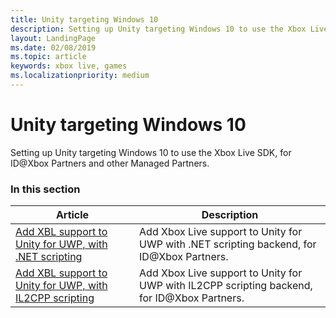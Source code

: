 ```yaml
---
title: Unity targeting Windows 10
description: Setting up Unity targeting Windows 10 to use the Xbox Live SDK, for ID@Xbox Partners.
layout: LandingPage
ms.date: 02/08/2019
ms.topic: article
keywords: xbox live, games
ms.localizationpriority: medium
---
```


# Unity targeting Windows 10

Setting up Unity targeting Windows 10 to use the Xbox Live SDK, for ID@Xbox Partners and other Managed Partners.


### In this section

| Article | Description |
|---------|-------------|
| [Add XBL support to Unity for UWP, with .NET scripting](partner-add-xbox-live-to-unity-uwp.md) | Add Xbox Live support to Unity for UWP with .NET scripting backend, for ID@Xbox Partners. |
| [Add XBL support to Unity for UWP, with IL2CPP scripting](partner-unity-uwp-il2cpp.md) | Add Xbox Live support to Unity for UWP with IL2CPP scripting backend, for ID@Xbox Partners. |

<!-- 
standard template to fill-in to create the new official article: 
| [Setting up Unity targeting Windows 10](unity-win10-mp.md) | Setting up Unity targeting Windows 10 to use the Xbox Live SDK, for Managed Partners. |
-->
